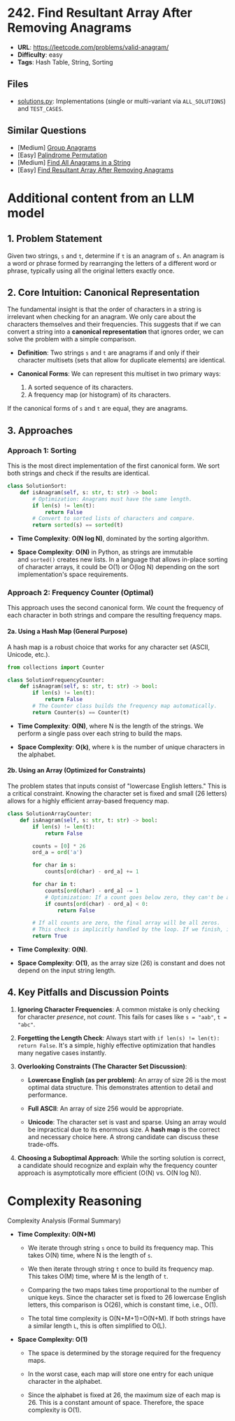 # 242. Find Resultant Array After Removing Anagrams

- **URL**: <https://leetcode.com/problems/valid-anagram/>
- **Difficulty**: easy
- **Tags**: Hash Table, String, Sorting

## Files

- [solutions.py](solutions.py): Implementations (single or multi-variant via `ALL_SOLUTIONS`) and
  `TEST_CASES`.

## Similar Questions

- [Medium] [Group Anagrams](../0049-group-anagrams/readme.md)
- [Easy] [Palindrome Permutation](../0266-palindrome-permutation/readme.md)
- [Medium] [Find All Anagrams in a String](../0438-find-all-anagrams-in-a-string/readme.md)
- [Easy]
  [Find Resultant Array After Removing Anagrams](../2273-find-resultant-array-after-removing-anagrams/readme.md)

# Additional content from an LLM model

## 1. Problem Statement

Given two strings, `s` and `t`, determine if `t` is an anagram of `s`. An anagram is a word or phrase formed
by rearranging the letters of a different word or phrase, typically using all the original letters exactly
once.

## 2. Core Intuition: Canonical Representation

The fundamental insight is that the order of characters in a string is irrelevant when checking for an
anagram. We only care about the characters themselves and their frequencies. This suggests that if we can
convert a string into a **canonical representation** that ignores order, we can solve the problem with a
simple comparison.

- **Definition**: Two strings `s` and `t` are anagrams if and only if their character multisets (sets that
  allow for duplicate elements) are identical.

- **Canonical Forms**: We can represent this multiset in two primary ways:
    1. A sorted sequence of its characters.
    1. A frequency map (or histogram) of its characters.

If the canonical forms of `s` and `t` are equal, they are anagrams.

## 3. Approaches

### Approach 1: Sorting

This is the most direct implementation of the first canonical form. We sort both strings and check if the
results are identical.

```python
class SolutionSort:
    def isAnagram(self, s: str, t: str) -> bool:
        # Optimization: Anagrams must have the same length.
        if len(s) != len(t):
            return False
        # Convert to sorted lists of characters and compare.
        return sorted(s) == sorted(t)
```

- **Time Complexity**: **O(N log N)**, dominated by the sorting algorithm.

- **Space Complexity**: **O(N)** in Python, as strings are immutable and `sorted()` creates new lists. In a
  language that allows in-place sorting of character arrays, it could be O(1) or O(log N) depending on the
  sort implementation's space requirements.

### Approach 2: Frequency Counter (Optimal)

This approach uses the second canonical form. We count the frequency of each character in both strings and
compare the resulting frequency maps.

#### 2a. Using a Hash Map (General Purpose)

A hash map is a robust choice that works for any character set (ASCII, Unicode, etc.).

```python
from collections import Counter

class SolutionFrequencyCounter:
    def isAnagram(self, s: str, t: str) -> bool:
        if len(s) != len(t):
            return False
        # The Counter class builds the frequency map automatically.
        return Counter(s) == Counter(t)
```

- **Time Complexity**: **O(N)**, where N is the length of the strings. We perform a single pass over each
  string to build the maps.

- **Space Complexity**: **O(k)**, where `k` is the number of unique characters in the alphabet.

#### 2b. Using an Array (Optimized for Constraints)

The problem states that inputs consist of "lowercase English letters." This is a critical constraint. Knowing
the character set is fixed and small (26 letters) allows for a highly efficient array-based frequency map.

```python
class SolutionArrayCounter:
    def isAnagram(self, s: str, t: str) -> bool:
        if len(s) != len(t):
            return False

        counts = [0] * 26
        ord_a = ord('a')

        for char in s:
            counts[ord(char) - ord_a] += 1

        for char in t:
            counts[ord(char) - ord_a] -= 1
            # Optimization: If a count goes below zero, they can't be anagrams.
            if counts[ord(char) - ord_a] < 0:
                return False

        # If all counts are zero, the final array will be all zeros.
        # This check is implicitly handled by the loop. If we finish, it's True.
        return True
```

- **Time Complexity**: **O(N)**.

- **Space Complexity**: **O(1)**, as the array size (26) is constant and does not depend on the input string
  length.

## 4. Key Pitfalls and Discussion Points

1. **Ignoring Character Frequencies**: A common mistake is only checking for character *presence*,
   not *count*. This fails for cases like `s = "aab"`, `t = "abc"`.

1. **Forgetting the Length Check**: Always start with `if len(s) != len(t): return False`. It's a simple,
   highly effective optimization that handles many negative cases instantly.

1. **Overlooking Constraints (The Character Set Discussion)**:
    - **Lowercase English (as per problem)**: An array of size 26 is the most optimal data structure. This
      demonstrates attention to detail and performance.

    - **Full ASCII**: An array of size 256 would be appropriate.

    - **Unicode**: The character set is vast and sparse. Using an array would be impractical due to its
      enormous size. A **hash map** is the correct and necessary choice here. A strong candidate can discuss
      these trade-offs.

1. **Choosing a Suboptimal Approach**: While the sorting solution is correct, a candidate should recognize and
   explain why the frequency counter approach is asymptotically more efficient (O(N) vs. O(N log N)).

# Complexity Reasoning

Complexity Analysis (Formal Summary)

- **Time Complexity: O(N+M)**
    - We iterate through string `s` once to build its frequency map. This takes O(N) time, where N is the
      length of `s`.

    - We then iterate through string `t` once to build its frequency map. This takes O(M) time, where M is the
      length of `t`.

    - Comparing the two maps takes time proportional to the number of unique keys. Since the character set is
      fixed to 26 lowercase English letters, this comparison is O(26), which is constant time, i.e., O(1).

    - The total time complexity is O(N+M+1)=O(N+M). If both strings have a similar length `L`, this is often
      simplified to O(L).

- **Space Complexity: O(1)**
    - The space is determined by the storage required for the frequency maps.

    - In the worst case, each map will store one entry for each unique character in the alphabet.

    - Since the alphabet is fixed at 26, the maximum size of each map is 26. This is a constant amount of
      space. Therefore, the space complexity is O(1).
